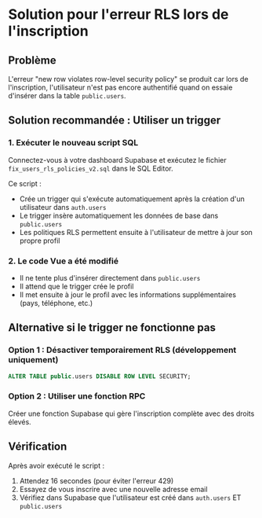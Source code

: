# Solution pour l'erreur RLS lors de l'inscription

## Problème
L'erreur "new row violates row-level security policy" se produit car lors de l'inscription, l'utilisateur n'est pas encore authentifié quand on essaie d'insérer dans la table `public.users`.

## Solution recommandée : Utiliser un trigger

### 1. Exécuter le nouveau script SQL
Connectez-vous à votre dashboard Supabase et exécutez le fichier `fix_users_rls_policies_v2.sql` dans le SQL Editor.

Ce script :
- Crée un trigger qui s'exécute automatiquement après la création d'un utilisateur dans `auth.users`
- Le trigger insère automatiquement les données de base dans `public.users`
- Les politiques RLS permettent ensuite à l'utilisateur de mettre à jour son propre profil

### 2. Le code Vue a été modifié
- Il ne tente plus d'insérer directement dans `public.users`
- Il attend que le trigger crée le profil
- Il met ensuite à jour le profil avec les informations supplémentaires (pays, téléphone, etc.)

## Alternative si le trigger ne fonctionne pas

### Option 1 : Désactiver temporairement RLS (développement uniquement)
```sql
ALTER TABLE public.users DISABLE ROW LEVEL SECURITY;
```

### Option 2 : Utiliser une fonction RPC
Créer une fonction Supabase qui gère l'inscription complète avec des droits élevés.

## Vérification
Après avoir exécuté le script :
1. Attendez 16 secondes (pour éviter l'erreur 429)
2. Essayez de vous inscrire avec une nouvelle adresse email
3. Vérifiez dans Supabase que l'utilisateur est créé dans `auth.users` ET `public.users`